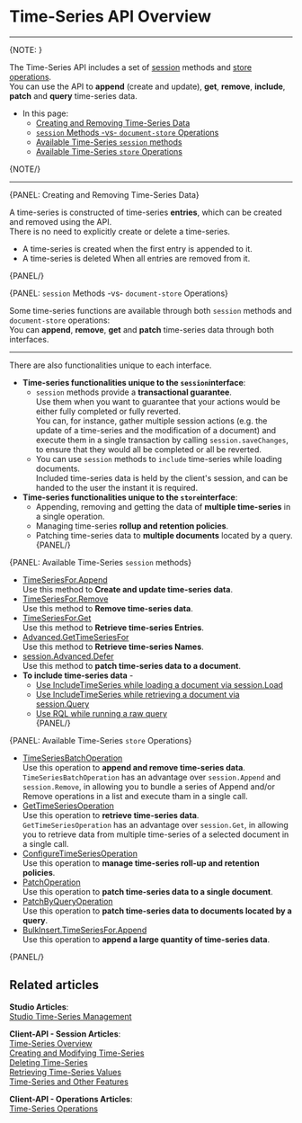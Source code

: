 ﻿# Time-Series API Overview
---

{NOTE: }

The Time-Series API includes a set of [session](../../../client-api/session/what-is-a-session-and-how-does-it-work) 
methods and [store](../../../client-api/what-is-a-document-store) 
[operations](../../../client-api/operations/what-are-operations).  
You can use the API to **append** (create and update), **get**, 
**remove**, **include**, **patch** and **query** time-series data.  

* In this page:  
  * [Creating and Removing Time-Series Data](../../../document-extensions/timeseries/client-api/api-overview#creating-and-removing-time-series-data)  
  * [`session` Methods -vs- `document-store` Operations](../../../document-extensions/timeseries/client-api/api-overview#session-methods--vs--document-store-operations)  
  * [Available Time-Series `session` methods](../../../document-extensions/timeseries/client-api/api-overview#available-time-series-session-methods)  
  * [Available Time-Series `store` Operations](../../../document-extensions/timeseries/client-api/api-overview#available-time-series-store-operations)  

{NOTE/}

---

{PANEL: Creating and Removing Time-Series Data}

A time-series is constructed of time-series **entries**, which can 
be created and removed using the API.  
There is no need to explicitly create or delete a time-series.  

* A time-series is created when the first entry is appended to it.  
* A time-series is deleted When all entries are removed from it.  

{PANEL/}

{PANEL: `session` Methods -vs- `document-store` Operations}

Some time-series functions are available through both `session` methods 
and `document-store` operations:  
You can **append**, **remove**, **get** and **patch** time-series data 
through both interfaces.  

---

There are also functionalities unique to each interface.  

* **Time-series functionalities unique to the `session`interface**:  
   * `session` methods provide a **transactional guarantee**.  
     Use them when you want to guarantee that your actions would 
     be either fully completed or fully reverted.  
     You can, for instance, gather multiple session actions 
     (e.g. the update of a time-series and the modification 
     of a document) and execute them in a single transaction 
     by calling `session.saveChanges`, to ensure that they 
     would all be completed or all be reverted.  
   * You can use `session` methods to `include` time-series while 
     loading documents.  
     Included time-series data is held by the client's session, 
     and can be handed to the user the instant it is required.  
* **Time-series functionalities unique to the `store`interface**:  
   * Appending, removing and getting the data of **multiple time-series** 
     in a single operation.  
   * Managing time-series **rollup and retention policies**.  
   * Patching time-series data to **multiple documents** located 
     by a query.  
{PANEL/}

{PANEL: Available Time-Series `session` methods}

* [TimeSeriesFor.Append](../../../document-extensions/timeseries/client-api/session-methods/append-ts-data)  
  Use this method to **Create and update time-series data**.  
* [TimeSeriesFor.Remove](../../../document-extensions/timeseries/client-api/session-methods/remove-ts-data)  
  Use this method to **Remove time-series data**.  
* [TimeSeriesFor.Get](../../../document-extensions/timeseries/client-api/session-methods/get-ts-data/get-ts-entries)  
  Use this method to **Retrieve time-series Entries**.  
* [Advanced.GetTimeSeriesFor](../../../document-extensions/timeseries/client-api/session-methods/get-ts-data/get-ts-names)  
  Use this method to **Retrieve time-series Names**.  
* [session.Advanced.Defer](../../../document-extensions/timeseries/client-api/session-methods/patch-ts-data)  
  Use this method to **patch time-series data to a document**.  
* **To include time-series data** -  
   * [Use IncludeTimeSeries while loading a document via session.Load](../../../document-extensions/timeseries/client-api/session-methods/include-ts-data/with-session-load)  
   * [Use IncludeTimeSeries while retrieving a document via session.Query](../../../document-extensions/timeseries/client-api/session-methods/include-ts-data/with-session-query)  
   * [Use RQL while running a raw query](../../../document-extensions/timeseries/client-api/session-methods/include-ts-data/with-raw-queries)  
{PANEL/}

{PANEL: Available Time-Series `store` Operations}

* [TimeSeriesBatchOperation](../../../document-extensions/timeseries/client-api/store-operations/append-and-remove-TS-data)  
  Use this operation to **append and remove time-series data**.  
  `TimeSeriesBatchOperation` has an advantage over `session.Append` and 
  `session.Remove`, in allowing you to bundle a series of Append and/or 
  Remove operations in a list and execute tham in a single call.  
* [GetTimeSeriesOperation](../../../document-extensions/timeseries/client-api/store-operations/get-TS-data)  
  Use this operation to **retrieve time-series data**.  
  `GetTimeSeriesOperation` has an advantage over `session.Get`, in allowing 
  you to retrieve data from multiple time-series of a selected document in 
  a single call.  
* [ConfigureTimeSeriesOperation](../../../document-extensions/timeseries/rollup-and-retention)  
  Use this operation to **manage time-series roll-up and retention policies**.  
* [PatchOperation](../../../document-extensions/timeseries/client-api/store-operations/patch-TS-data/patch-a-document)  
  Use this operation to **patch time-series data to a single document**.  
* [PatchByQueryOperation](../../../document-extensions/timeseries/client-api/store-operations/patch-TS-data/patch-queried-documents)  
  Use this operation to **patch time-series data to documents located 
  by a query**.  
* [BulkInsert.TimeSeriesFor.Append](../../../document-extensions/timeseries/client-api/store-operations/bulk-ts-operations/append-ts-data-in-bulk)  
  Use this operation to **append a large quantity of time-series data**.  

{PANEL/}

## Related articles
**Studio Articles**:  
[Studio Time-Series Management]()  

**Client-API - Session Articles**:  
[Time-Series Overview]()  
[Creating and Modifying Time-Series]()  
[Deleting Time-Series]()  
[Retrieving Time-Series Values]()  
[Time-Series and Other Features]()  

**Client-API - Operations Articles**:  
[Time-Series Operations]()  
